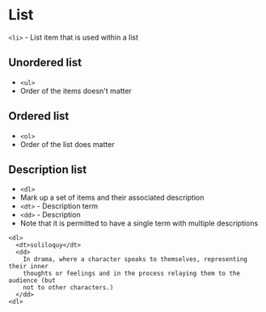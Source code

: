 # List

`<li>` - List item that is used within a list

## Unordered list
- `<ul>`
- Order of the items doesn't matter

## Ordered list
- `<ol>`
- Order of the list does matter


## Description list
- `<dl>`
- Mark up a set of items and their associated description
- `<dt>` - Description term
- `<dd>` - Description
- Note that it is permitted to have a single term with multiple descriptions

```
<dl>
  <dt>soliloquy</dt>
  <dd>
    In drama, where a character speaks to themselves, representing their inner
    thoughts or feelings and in the process relaying them to the audience (but
    not to other characters.)
  </dd>
<dl>
```
